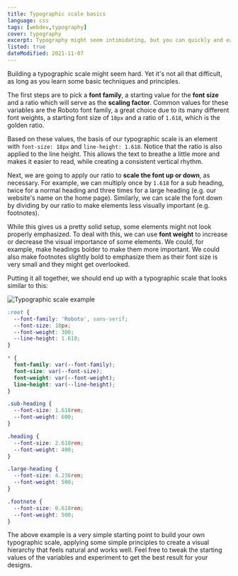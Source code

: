 ```yaml
---
title: Typographic scale basics
language: css
tags: [webdev,typography]
cover: typography
excerpt: Typography might seem intimidating, but you can quickly and easily create a simple typographic scale with this basic technique.
listed: true
dateModified: 2021-11-07
---
```


Building a typographic scale might seem hard. Yet it's not all that difficult, as long as you learn some basic techniques and principles.

The first steps are to pick a **font family**, a starting value for the **font size** and a ratio which will serve as the **scaling factor**. Common values for these variables are the Roboto font family, a great choice due to its many different font weights, a starting font size of `18px` and a ratio of `1.618`, which is the golden ratio.

Based on these values, the basis of our typographic scale is an element with `font-size: 18px` and `line-height: 1.618`. Notice that the ratio is also applied to the line height. This allows the text to breathe a little more and makes it easier to read, while creating a consistent vertical rhythm.

Next, we are going to apply our ratio to **scale the font up or down**, as necessary. For example, we can multiply once by `1.618` for a sub heading, twice for a normal heading and three times for a large heading (e.g. our website's name on the home page). Similarly, we can scale the font down by dividing by our ratio to make elements less visually important (e.g. footnotes).

While this gives us a pretty solid setup, some elements might not look properly emphasized. To deal with this, we can use **font weight** to increase or decrease the visual importance of some elements. We could, for example, make headings bolder to make them more important. We could also make footnotes slightly bold to emphasize them as their font size is very small and they might get overlooked.

Putting it all together, we should end up with a typographic scale that looks similar to this:

![Typographic scale example](./illustrations/typography-example.svg)

```css
:root {
  --font-family: 'Roboto', sans-serif;
  --font-size: 18px;
  --font-weight: 300;
  --line-height: 1.618;
}

* {
  font-family: var(--font-family);
  font-size: var(--font-size);
  font-weight: var(--font-weight);
  line-height: var(--line-height);
}

.sub-heading {
  --font-size: 1.618rem;
  --font-weight: 600;
}

.heading {
  --font-size: 2.618rem;
  --font-weight: 400;
}

.large-heading {
  --font-size: 4.236rem;
  --font-weight: 500;
}

.footnote {
  --font-size: 0.618rem;
  --font-weight: 500;
}
```

The above example is a very simple starting point to build your own typographic scale, applying some simple principles to create a visual hierarchy that feels natural and works well. Feel free to tweak the starting values of the variables and experiment to get the best result for your designs.
